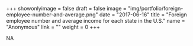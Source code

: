 +++
showonlyimage = false
draft = false
image = "img/portfolio/foreign-employee-number-and-average.png"
date = "2017-06-16"
title = "Foreign employee number and average income for each state in the U.S."
name = "Anonymous"
link = ""
weight = 0
+++

NA